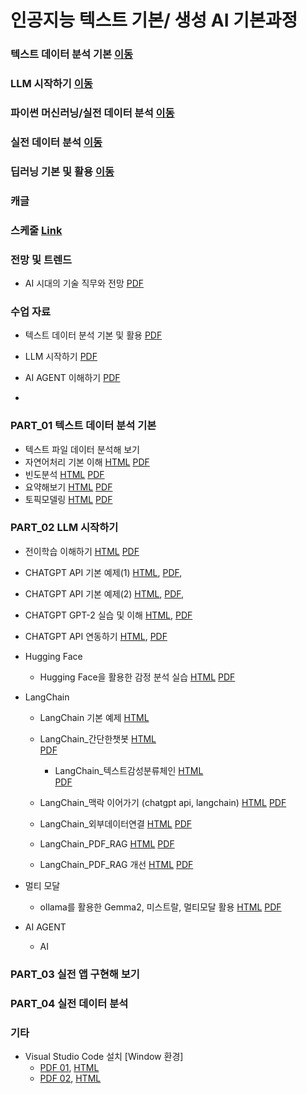 # 인공지능 텍스트 기본/ 생성 AI 기본과정

### 텍스트 데이터 분석 기본 [이동](#PART_01-파이썬-기본-및-실전-프로그래밍)
### LLM 시작하기 [이동](#PART_02-파이썬-기본-라이브러리)
### 파이썬 머신러닝/실전 데이터 분석 [이동](#PART_03-파이썬-머신러닝_실전-데이터-분석)
### 실전 데이터 분석  [이동](#PART_04-실전-데이터-분석)
### 딥러닝 기본 및 활용  [이동](#PART_05-딥러닝-기본-및-활용)
### 캐글

### 스케줄 [Link](./AI_Project_Goorm_Schedule_Daniel_01.pdf)


### 전망 및 트렌드
 * AI 시대의 기술 직무와 전망 [PDF](https://ldjwj.github.io/CHATGPT_AI_CLASS/00_AI와기술분야의신흥직업들.pdf)

### 수업 자료
 * 텍스트 데이터 분석 기본 및 활용 [PDF](https://ldjwj.github.io/CLASS_PY_LIB_LEVELUP/00_텍스트데이터분석기본및활용_V10.pdf)
 * LLM 시작하기 [PDF](https://ldjwj.github.io/CHATGPT_AI_CLASS/LLM시작하기_V11_PDF.pdf)
 * AI AGENT 이해하기 [PDF](https://ldjwj.github.io/CHATGPT_AI_CLASS/08_AI_에이전트의_기본소개.pdf)

 * 
### PART_01 텍스트 데이터 분석 기본
 * 텍스트 파일 데이터 분석해 보기
  * 자연어처리 기본 이해 [HTML](https://ldjwj.github.io/CHATGPT_AI_CLASS/01_TextPre_V10.html) [PDF](https://ldjwj.github.io/CHATGPT_AI_CLASS/01_TextPre_V10.pdf)
  * 빈도분석    [HTML](https://ldjwj.github.io/CLASS_PY_LIB_LEVELUP/06_DATA_ANALYSIS/01_텍스트데이터분석1_빈도분석_V10.html)   [PDF](https://ldjwj.github.io/CLASS_PY_LIB_LEVELUP/06_DATA_ANALYSIS/01_텍스트데이터분석1_빈도분석_V10.pdf)
  * 요약해보기   [HTML](https://ldjwj.github.io/CLASS_PY_LIB_LEVELUP/06_DATA_ANALYSIS/01_텍스트데이터분석2_요약_V10.html)     [PDF](https://ldjwj.github.io/CLASS_PY_LIB_LEVELUP/06_DATA_ANALYSIS/01_텍스트데이터분석2_요약_V10.pdf)
  * 토픽모델링   [HTML](https://ldjwj.github.io/CLASS_PY_LIB_LEVELUP/06_DATA_ANALYSIS/01_텍스트데이터분석3_토픽모델링_V10.html) [PDF](https://ldjwj.github.io/CLASS_PY_LIB_LEVELUP/06_DATA_ANALYSIS/01_텍스트데이터분석3_토픽모델링_V10.pdf)


### PART_02 LLM 시작하기
 * 전이학습 이해하기 [HTML](https://ldjwj.github.io/CHATGPT_AI_CLASS/03_전이학습_V10.html) [PDF](https://ldjwj.github.io/CHATGPT_AI_CLASS/03_전이학습_V10.pdf)

 
  * CHATGPT API 기본 예제(1) [HTML](https://ldjwj.github.io/CHATGPT_AI_CLASS/04_CHATGPTAPI_BASIC02_API시작하기_wc_v10_2504.html), [PDF](https://ldjwj.github.io/CHATGPT_AI_CLASS/04_CHATGPTAPI_BASIC02_API시작하기_wc_v10_2504.pdf), 
   * CHATGPT API 기본 예제(2) [HTML](https://ldjwj.github.io/CHATGPT_AI_CLASS/04_ChatGPTAPI_BASIC_V11.html), [PDF](https://ldjwj.github.io/CHATGPT_AI_CLASS/04_ChatGPTAPI_BASIC_V11.pdf), 
   * CHATGPT GPT-2 실습 및 이해 [HTML](https://ldjwj.github.io/CHATGPT_AI_CLASS/03_GPT2_Pratice_wc_v10.html), [PDF](https://ldjwj.github.io/CHATGPT_AI_CLASS/03_GPT3_Pratice_v10_Colab.pdf) 
   * CHATGPT API 연동하기 [HTML](https://ldjwj.github.io/CHATGPT_AI_CLASS/04_ChatGPTAPI_BASIC_V10.html), [PDF](https://ldjwj.github.io/CHATGPT_AI_CLASS/04_ChatGPTAPI_BASIC_V10.pdf) 
 
 * Hugging Face
   * Hugging Face을 활용한 감정 분석 실습 [HTML](https://ldjwj.github.io/CHATGPT_AI_CLASS/05_HuggingFace_Basic_V11.html) [PDF](https://ldjwj.github.io/CHATGPT_AI_CLASS/05_HuggingFace_Basic_V11.pdf)


 * LangChain
    * LangChain 기본 예제 [HTML](https://ldjwj.github.io/CHATGPT_AI_CLASS/LangChain/01_LangChain_Start_V10.html) 
    * LangChain_간단한챗봇 [HTML](https://ldjwj.github.io/CHATGPT_AI_CLASS/LangChain/01_LangChain_간단한챗봇_V10_2411.html)  
    [PDF](https://ldjwj.github.io/CHATGPT_AI_CLASS/LangChain/01_LangChain_간단한챗봇_V10_2411.pdf)
	  * LangChain_텍스트감성분류체인 [HTML](https://ldjwj.github.io/CHATGPT_AI_CLASS/LangChain/02_LangChain_TextClassfication_V10.html)  
    [PDF](https://ldjwj.github.io/CHATGPT_AI_CLASS/LangChain/02_LangChain_TextClassfication_V10.pdf)
    * LangChain_맥락 이어가기 (chatgpt api, langchain) [HTML](https://ldjwj.github.io/CHATGPT_AI_CLASS/LangChain/03_LangChain_맥락이어가기_local_V10_2411.html) 
    [PDF](https://ldjwj.github.io/CHATGPT_AI_CLASS/LangChain/03_LangChain_맥락이어가기_local_V10_2411.pdf)
    * LangChain_외부데이터연결 [HTML](https://ldjwj.github.io/CHATGPT_AI_CLASS/LangChain/04_LangChain_외부데이터연결_local_V10_2411.html) 
    [PDF](https://ldjwj.github.io/CHATGPT_AI_CLASS/LangChain/04_LangChain_외부데이터연결_local_V10_2411.pdf)

	* LangChain_PDF_RAG [HTML](https://ldjwj.github.io/CHATGPT_AI_CLASS/LangChain/05_LangChain_PDF_RAG_V10.html)  [PDF](https://ldjwj.github.io/CHATGPT_AI_CLASS/LangChain/05_LangChain_PDF_RAG_V10.pdf)
	* LangChain_PDF_RAG 개선 [HTML](https://ldjwj.github.io/CHATGPT_AI_CLASS/LangChain/06_LangChain_PDF_RAG2_V10.html)  [PDF](https://ldjwj.github.io/CHATGPT_AI_CLASS/LangChain/05_LangChain_PDF_RAG_V10.pdf)

 * 멀티 모달
   * ollama를 활용한 Gemma2, 미스트랄, 멀티모달 활용 [HTML](https://ldjwj.github.io/CHATGPT_AI_CLASS/LangChain/07_ollama_start_V11_2411.html) [PDF](https://ldjwj.github.io/CHATGPT_AI_CLASS/LangChain/07_ollama_start_V11_2411.pdf)
  
 * AI AGENT
   * AI

### PART_03 실전 앱 구현해 보기

### PART_04 실전 데이터 분석 
   
### 기타
 * Visual Studio Code 설치 [Window 환경]
   * [PDF 01](./01_START/01_[Window]01_visual_studio_code.pdf), [HTML](https://ldjwj.github.io/CLASS_PY_LIB_LEVELUP/01_START/03_[Window]01_visual_studio_code설치.html)
   * [PDF 02](./01_START/01_[Window]02_visual_studio_code(2).pdf), [HTML](https://ldjwj.github.io/CLASS_PY_LIB_LEVELUP/01_START/03_[Window]02_visual_studio_code설치(2).html)

